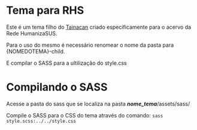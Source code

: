 # Tema para RHS

Este é um tema filho do [Tainacan](https://github.com/medialab-ufg/tainacan) criado especificamente para o acervo da Rede HumanizaSUS.

Para o uso do mesmo é necessário renomear o nome da pasta para {NOMEDOTEMA}-child.

E compilar o SASS para a ultilização do style.css

# Compilando o SASS
Acesse a pasta do sass que se localiza na pasta **_nome_tema_**/assets/sass/

Compile o SASS para o CSS do tema através do comando: 
`sass style.scss:../../style.css`